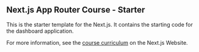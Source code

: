 ## Next.js App Router Course - Starter

This is the starter template for the Next.js. It contains the starting code for the dashboard application.

For more information, see the [course curriculum](https://nextjs.org/learn) on the Next.js Website.
